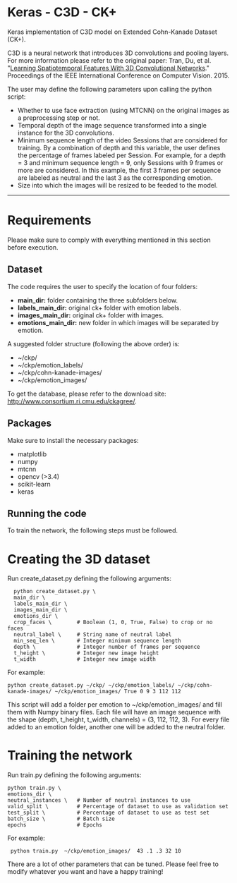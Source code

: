 # Keras - C3D - CK+

Keras implementation of C3D model on Extended Cohn-Kanade Dataset (CK+). 

C3D is a neural network that introduces 3D convolutions and pooling layers. For more information please refer to the original paper:
Tran, Du, et al. "[Learning Spatiotemporal Features With 3D Convolutional Networks](http://www.cv-foundation.org/openaccess/content_iccv_2015/html/Tran_Learning_Spatiotemporal_Features_ICCV_2015_paper.html)." Proceedings of the IEEE International Conference on Computer Vision. 2015.


The user may define the following parameters upon calling the python script:

- Whether to use face extraction (using MTCNN) on the original images as a preprocessing step or not.
- Temporal depth of the image sequence transformed into a single instance for the 3D convolutions.
- Minimum sequence length of the video Sessions that are considered for training. By a combination of depth and this variable, the user defines the percentage of frames labeled per Session. For example, for a depth = 3 and minimum sequence length = 9, only Sessions with 9 frames or more are considered. In this example, the first 3 frames per sequence are labeled as neutral and the last 3 as the corresponding emotion. 
- Size into which the images will be resized to be feeded to the model.
  
---

# Requirements

Please make sure to comply with everything mentioned in this section before execution.

## Dataset

The code requires the user to specify the location of four folders: 

- **main_dir:** folder containing the three subfolders below.
- **labels_main_dir:** original ck+ folder with emotion labels.
- **images_main_dir:** original ck+ folder with images.
- **emotions_main_dir:** new folder in which images will be separated by emotion.

A suggested folder structure (following the above order) is:

- ~/ckp/
- ~/ckp/emotion_labels/
- ~/ckp/cohn-kanade-images/
- ~/ckp/emotion_images/

To get the database, please refer to the download site: http://www.consortium.ri.cmu.edu/ckagree/.

## Packages

Make sure to install the necessary packages:

- matplotlib
- numpy
- mtcnn
- opencv (>3.4)
- scikit-learn
- keras

## Running the code

To train the network, the following steps must be followed.

# Creating the 3D dataset

Run create_dataset.py defining the following arguments:

      python create_dataset.py \
      main_dir \            
      labels_main_dir \     
      images_main_dir \     
      emotions_dir \      
      crop_faces \        # Boolean (1, 0, True, False) to crop or no faces
      neutral_label \     # String name of neutral label
      min_seq_len \       # Integer minimum sequence length
      depth \             # Integer number of frames per sequence
      t_height \          # Integer new image height
      t_width             # Integer new image width

For example:

    python create_dataset.py ~/ckp/ ~/ckp/emotion_labels/ ~/ckp/cohn-kanade-images/ ~/ckp/emotion_images/ True 0 9 3 112 112

This script will add a folder per emotion to ~/ckp/emotion_images/ and fill them with Numpy binary files. Each file will have an image sequence with the shape (depth, t_height, t_width, channels) = (3, 112, 112, 3). For every file added to an emotion folder, another one will be added to the neutral folder. 

# Training the network

Run train.py defining the following arguments:

    python train.py \
    emotions_dir \        
    neutral_instances \   # Number of neutral instances to use
    valid_split \         # Percentage of dataset to use as validation set
    test_split \          # Percentage of dataset to use as test set
    batch_size \          # Batch size
    epochs                # Epochs

For example:

     python train.py  ~/ckp/emotion_images/  43 .1 .3 32 10

There are a lot of other parameters that can be tuned. Please feel free to modify whatever you want and have a happy training!
